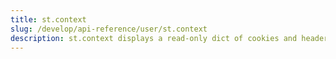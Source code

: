 ```yaml
---
title: st.context
slug: /develop/api-reference/user/st.context
description: st.context displays a read-only dict of cookies and headers
---
```


<Autofunction function="streamlit.context" />

<Autofunction function="context.cookies" />

<Autofunction function="context.headers" />
